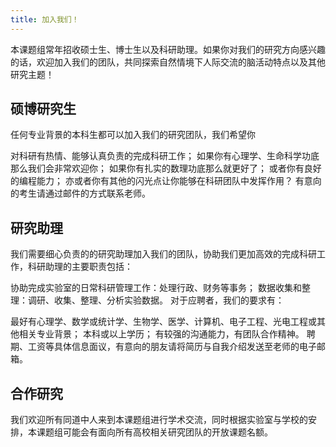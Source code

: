 ```yaml
---
title: 加入我们！
---
```



本课题组常年招收硕士生、博士生以及科研助理。如果你对我们的研究方向感兴趣的话，欢迎加入我们的团队，共同探索自然情境下人际交流的脑活动特点以及其他研究主题！

## 硕博研究生
任何专业背景的本科生都可以加入我们的研究团队，我们希望你

对科研有热情、能够认真负责的完成科研工作；
如果你有心理学、生命科学功底那么我们会非常欢迎你；
如果你有扎实的数理功底那么就更好了；
或者你有良好的编程能力；
亦或者你有其他的闪光点让你能够在科研团队中发挥作用？
有意向的考生请通过邮件的方式联系老师。

## 研究助理
我们需要细心负责的的研究助理加入我们的团队，协助我们更加高效的完成科研工作，科研助理的主要职责包括：

协助完成实验室的日常科研管理工作：处理行政、财务等事务；
数据收集和整理：调研、收集、整理、分析实验数据。
对于应聘者，我们的要求有：

最好有心理学、数学或统计学、生物学、医学、计算机、电子工程、光电工程或其他相关专业背景；
本科或以上学历；
有较强的沟通能力，有团队合作精神。
聘期、工资等具体信息面议，有意向的朋友请将简历与自我介绍发送至老师的电子邮箱。

## 合作研究
我们欢迎所有同道中人来到本课题组进行学术交流，同时根据实验室与学校的安排，本课题组可能会有面向所有高校相关研究团队的开放课题名额。
